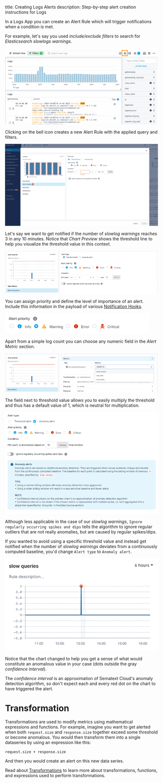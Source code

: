 title: Creating Logs Alerts
description: Step-by-step alert creation instructions for Logs

In a Logs App you can create an Alert Rule which will trigger notifications when a condition is met.

For example, let's say you used *include/exclude filters* to search for *Elasticsearch slowlogs warnings*.

![Elasticsearch slowlogs warnings search](../images/alerts/image_0.png)

Clicking on the bell icon creates a new Alert Rule with the applied query and filters.

![image alt text](../images/alerts/image_1_2.png)

Let's say we want to get notified if the number of *slowlog warnings* reaches 3 in any 10 minutes. Notice that *Chart Preview* shows the threshold line to help
you visualize the threshold value in this context.

![image alt text](../images/alerts/image_2_2.png)

 You can assign priority and define the level of importance of an alert. Include this information in the payload of various [Notification Hooks](../alerts/alert-notifications.md).
 
 ![image alt text](../images/alerts/alert_priority.png)

Apart from a simple log count you can choose any numeric field in the *Alert Metric* section.

![image alt text](../images/alerts/image_3.png)

The field next to threshold value allows you to easily multiply the threshold and thus has a default value of 1, which is neutral for multiplication.  

![image alt text](../images/alerts/image_5_2.png)

Although less applicable in the case of our *slowlog warnings*, `Ignore regularly occurring spikes and dips` tells the algorithm to ignore regular outliers that are not really anomalies, but are caused by regular spikes/dips.

If you wanted to avoid using a specific threshold value and instead get notified when the number of *slowlog warnings* deviates from a continuously computed baseline, you'd change `Alert type` to `Anomaly alert`.

![image alt text](../images/alerts/image_6.png)

Notice that the chart changed to help you get a sense of what would constitute an anomalous value in your case (dots outside the gray *confidence interval*). 

The *confidence interval* is an approximation of Sematext Cloud's anomaly detection algorithm, so don't expect each and every red dot on the chart to have triggered the alert.

# Transformation

Transformations are used to modify metrics using mathematical expressions and functions. For example, imagine you want to get alerted when both `request.size` and `response.size` together exceed some threshold or become anomalous.  You would then transform them into a single dataseries by using an expression like this:

```
request.size + response.size
```

And then you would create an alert on this new data series.

Read about [Transformations](../dashboards/chart-builder/#transformation) to learn more about transformations, functions, and expressions used to perform transformations.
